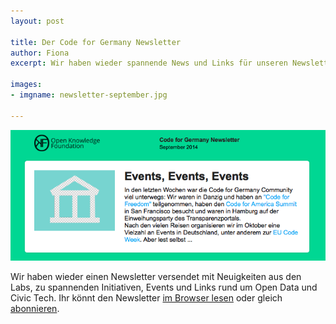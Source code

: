 ```yaml
---
layout: post

title: Der Code for Germany Newsletter
author: Fiona
excerpt: Wir haben wieder spannende News und Links für unseren Newsletter gesammelt.

images:
- imgname: newsletter-september.jpg

---
```

![newsletter-september](/assets/blog/newsletter-september.jpg)

Wir haben wieder einen Newsletter versendet mit Neuigkeiten aus den Labs, zu spannenden Initiativen, Events und Links rund um Open Data und Civic Tech. Ihr könnt den Newsletter [im Browser lesen][] oder gleich [abonnieren][].

[abonnieren]: http://okfn.us5.list-manage.com/subscribe?u=929f1e07936386d34833e20d1&id=bb63fcab72
[im Browser lesen]: http://us5.campaign-archive2.com/?u=929f1e07936386d34833e20d1&id=f435e9ba7f&e=ae65266049
